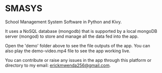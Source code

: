 # SMASYS

School Management System Software in Python and Kivy.

It uses a NoSQL database (mongodb) that is supported by a local mongoDB server (mongod) to store and manage all the data fed into the app.

Open the 'demo' folder above to see the file outputs of the app. You can also play the demo-video.mp4 file to see the app working live.

You can contribute or raise any issues in the app through this platform or directory to my email: erickmwenda256@gmail.com.
